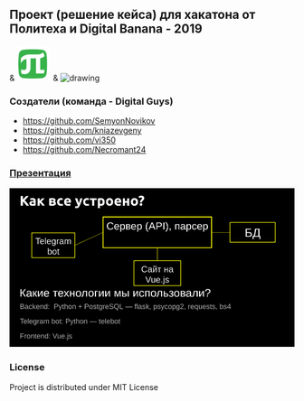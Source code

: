 ## Проект (решение кейса) для хакатона от Политеха и Digital Banana - 2019

& <img src="https://github.com/SemyonNovikov/politex-digitalguys/blob/master/politex.png" alt="drawing" width="60"/>
 &  <img src="https://scontent-arn2-2.xx.fbcdn.net/v/t1.0-1/p720x720/10734277_744872932259399_4277125018696973511_n.jpg?_nc_cat=109&_nc_ht=scontent-arn2-2.xx&oh=410fda28e1317b284b2e3cd14ed07499&oe=5D4D4DE3" alt="drawing" width="60"/>
 
### Создатели (команда - Digital Guys)
* https://github.com/SemyonNovikov
* https://github.com/kniazevgeny
* https://github.com/vi350
* https://github.com/Necromant24

### [Презентация](https://docs.google.com/presentation/d/1mD_L1guzD8rmoGX5NNQ76wnzL8-ZGq-S8iO4cF_P5Yw/edit?usp=sharing)

<img src="https://github.com/SemyonNovikov/politex-digitalguys/blob/master/tech.png" alt="drawing" width="650"/>

### License
Project is distributed under MIT License
